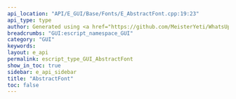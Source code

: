 ```yaml
---
api_location: "API/E_GUI/Base/Fonts/E_AbstractFont.cpp:19:23"
api_type: type
author: Generated using <a href="https://github.com/MeisterYeti/WhatsUpDoc">WhatsUpDoc</a>
breadcrumbs: "GUI:escript_namespace_GUI"
category: "GUI"
keywords: 
layout: e_api
permalink: escript_type_GUI_AbstractFont
show_in_toc: true
sidebar: e_api_sidebar
title: "AbstractFont"
toc: false
---
```


